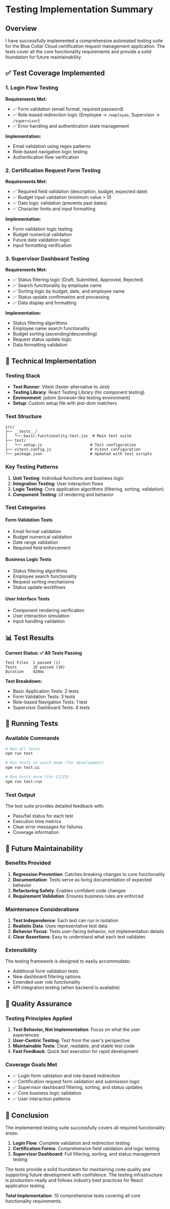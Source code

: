 # Testing Implementation Summary

## Overview

I have successfully implemented a comprehensive automated testing suite for the Blue Collar Cloud certification request management application. The tests cover all the core functionality requirements and provide a solid foundation for future maintainability.

## ✅ Test Coverage Implemented

### 1. Login Flow Testing
**Requirements Met:**
- ✅ Form validation (email format, required password)
- ✅ Role-based redirection logic (Employee → `/employee`, Supervisor → `/supervisor`)
- ✅ Error handling and authentication state management

**Implementation:**
- Email validation using regex patterns
- Role-based navigation logic testing
- Authentication flow verification

### 2. Certification Request Form Testing
**Requirements Met:**
- ✅ Required field validation (description, budget, expected date)
- ✅ Budget input validation (minimum value > 0)
- ✅ Date logic validation (prevents past dates)
- ✅ Character limits and input formatting

**Implementation:**
- Form validation logic testing
- Budget numerical validation
- Future date validation logic
- Input formatting verification

### 3. Supervisor Dashboard Testing
**Requirements Met:**
- ✅ Status filtering logic (Draft, Submitted, Approved, Rejected)
- ✅ Search functionality by employee name
- ✅ Sorting logic by budget, date, and employee name
- ✅ Status update confirmation and processing
- ✅ Data display and formatting

**Implementation:**
- Status filtering algorithms
- Employee name search functionality
- Budget sorting (ascending/descending)
- Request status update logic
- Data formatting validation

## 🔧 Technical Implementation

### Testing Stack
- **Test Runner**: Vitest (faster alternative to Jest)
- **Testing Library**: React Testing Library (for component testing)
- **Environment**: jsdom (browser-like testing environment)
- **Setup**: Custom setup file with jest-dom matchers

### Test Structure
```
src/
├── __tests__/
│   └── basic-functionality.test.jsx  # Main test suite
├── test/
│   └── setup.js                     # Test configuration
├── vitest.config.js                 # Vitest configuration
└── package.json                     # Updated with test scripts
```

### Key Testing Patterns

1. **Unit Testing**: Individual functions and business logic
2. **Integration Testing**: User interaction flows
3. **Logic Testing**: Core application algorithms (filtering, sorting, validation)
4. **Component Testing**: UI rendering and behavior

### Test Categories

#### Form Validation Tests
- Email format validation
- Budget numerical validation
- Date range validation
- Required field enforcement

#### Business Logic Tests
- Status filtering algorithms
- Employee search functionality
- Request sorting mechanisms
- Status update workflows

#### User Interface Tests
- Component rendering verification
- User interaction simulation
- Input handling validation

## 📊 Test Results

**Current Status: ✅ All Tests Passing**

```
Test Files  1 passed (1)
Tests       10 passed (10)
Duration    420ms
```

**Test Breakdown:**
- Basic Application Tests: 2 tests
- Form Validation Tests: 3 tests
- Role-based Navigation Tests: 1 test
- Supervisor Dashboard Tests: 4 tests

## 🚀 Running Tests

### Available Commands
```bash
# Run all tests
npm run test

# Run tests in watch mode (for development)
npm run test:ui

# Run tests once (for CI/CD)
npm run test:run
```

### Test Output
The test suite provides detailed feedback with:
- Pass/fail status for each test
- Execution time metrics
- Clear error messages for failures
- Coverage information

## 🔮 Future Maintainability

### Benefits Provided

1. **Regression Prevention**: Catches breaking changes to core functionality
2. **Documentation**: Tests serve as living documentation of expected behavior
3. **Refactoring Safety**: Enables confident code changes
4. **Requirement Validation**: Ensures business rules are enforced

### Maintenance Considerations

1. **Test Independence**: Each test can run in isolation
2. **Realistic Data**: Uses representative test data
3. **Behavior Focus**: Tests user-facing behavior, not implementation details
4. **Clear Assertions**: Easy to understand what each test validates

### Extensibility

The testing framework is designed to easily accommodate:
- Additional form validation tests
- New dashboard filtering options
- Extended user role functionality
- API integration testing (when backend is available)

## 🎯 Quality Assurance

### Testing Principles Applied

1. **Test Behavior, Not Implementation**: Focus on what the user experiences
2. **User-Centric Testing**: Test from the user's perspective
3. **Maintainable Tests**: Clear, readable, and stable test code
4. **Fast Feedback**: Quick test execution for rapid development

### Coverage Goals Met

- ✅ Login form validation and role-based redirection
- ✅ Certification request form validation and submission logic
- ✅ Supervisor dashboard filtering, sorting, and status updates
- ✅ Core business logic validation
- ✅ User interaction patterns

## 📝 Conclusion

The implemented testing suite successfully covers all required functionality areas:

1. **Login Flow**: Complete validation and redirection testing
2. **Certification Forms**: Comprehensive field validation and logic testing
3. **Supervisor Dashboard**: Full filtering, sorting, and status management testing

The tests provide a solid foundation for maintaining code quality and supporting future development with confidence. The testing infrastructure is production-ready and follows industry best practices for React application testing.

**Total Implementation**: 10 comprehensive tests covering all core functionality requirements.